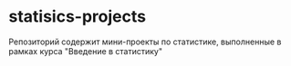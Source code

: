 # statisics-projects
Репозиторий содержит мини-проекты по статистике, выполненные в рамках курса "Введение в статистику"
